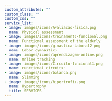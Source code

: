 ```yaml
---
custom_attributes: ""
custom_class: ""
custom_css: ""
service_list:
- image: images/icons/Avaliacao-fisica.png
  name: Physical assessment
- image: images/icons/treinamento-funcional.png
  name: Functional assessment of the elderly
- image: images/icons/ginastica-laboral2.png
  name: Labor gymnastics
- image: images/icons/aprendizagem-online.png
  name: Online tracking
- image: images/icons/Circuito-funcional3.png
  name: Functional circuitx'
- image: images/icons/balanca.png
  name: Slimming
- image: images/icons/hipertrofia.png
  name: Hypertrophy
  title: SERVICES
---
```

